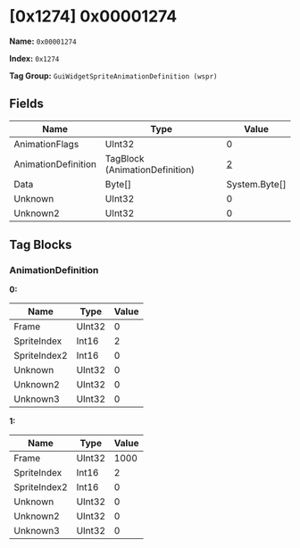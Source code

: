 # [0x1274] 0x00001274

**Name:** ```0x00001274```

**Index:** ```0x1274```

**Tag Group:** ```GuiWidgetSpriteAnimationDefinition (wspr)```

## Fields

Name	| Type	| Value
---	|---	|---	|
AnimationFlags	|UInt32	|0
AnimationDefinition	|TagBlock (AnimationDefinition)	|[2](#animationdefinition)
Data	|Byte[]	|System.Byte[]
Unknown	|UInt32	|0
Unknown2	|UInt32	|0


## Tag Blocks

### AnimationDefinition

**0:**

Name	| Type	| Value
---	|---	|---	|
Frame	|UInt32	|0
SpriteIndex	|Int16	|2
SpriteIndex2	|Int16	|0
Unknown	|UInt32	|0
Unknown2	|UInt32	|0
Unknown3	|UInt32	|0


**1:**

Name	| Type	| Value
---	|---	|---	|
Frame	|UInt32	|1000
SpriteIndex	|Int16	|2
SpriteIndex2	|Int16	|0
Unknown	|UInt32	|0
Unknown2	|UInt32	|0
Unknown3	|UInt32	|0


